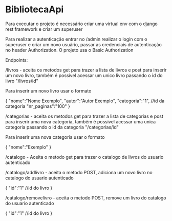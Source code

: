 # BibliotecaApi

Para executar o projeto é necessário criar uma virtual env com o django rest framework e criar um superuser

Para realizar a autenticação entrar no /admin realizar o login com o superuser e criar um novo usuário, passar as credenciais de autenticação no header Authorization.
O projeto usa o Basic Authorization

Endpoints:

/livros - aceita os metodos get para trazer a lista de livros e post para inserir um novo livro, também é possivel acessar um unico livro passando o id do livro "/livros/id"

Para inserir um novo livro usar o formato

{
    "nome":"Nome Exemplo",
    "autor":"Autor Exemplo",
    "categoria":"1", //id da categoria
    "nr_paginas":"100"
}

/categorias - aceita os metodos get para trazer a lista de categorias e post para inserir uma nova categoria, também é possivel acessar uma unica categoria passando o id da 
categoria "/categorias/id"

Para inserir uma nova categoria usar o formato

{
    "nome":"Exemplo"
}

/catalogo - Aceita o metodo get para trazer o catalogo de livros do usuario autenticado

/catalogo/addlivro - aceita o metodo POST, adiciona um novo livro no catalogo do usuario autenticado

{
    "id":"1" //id do livro
}

/catalogo/removelivro - aceita o metodo POST, remove um livro do catalogo do usuario autenticado

{
    "id":"1" //id do livro
}
